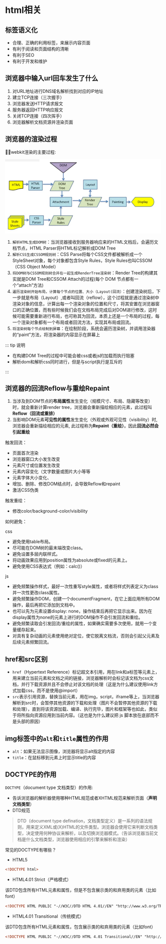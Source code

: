 # html相关

## 标签语义化

- 合理、正确的利用标签，来展示内容页面
- 有利于阅读和页面结构的清晰
- 有利于SEO
- 有利于开发和维护

## 浏览器中输入url回车发生了什么

1. 对URL地址进行DNS域名解析找到对应的IP地址
2. 建立TCP连接（三次握手）
3. 浏览器发送HTTP请求报文
4. 服务器返回HTTP响应报文
5. 关闭TCP连接（四次挥手）
6. 浏览器解析文档资源并渲染页面

## 浏览器的渲染过程

webkit渲染的主要过程:

![webkit渲染过程](../public/webkit-painting.png)

1. `解析HTML生成DOM树`：当浏览器接收到服务器响应来的HTML文档后，会遍历文档节点，HTML Parser将HTML标记解析成DOM Tree
2. `解析CSS生成CSSOM规则树`：CSS Parse将每个CSS文件都被解析成一个StyleSheet对象，每个对象都包含Style Rules，Style Rules也叫CSSOM（CSS Object Model）
3. `将DOM树与CSSOM规则树合并在一起生成RenderTree渲染树`：Render Tree的构建其实就是DOM Tree和CSSOM Attach的过程(每个 DOM 节点都有一个“attach”方法)
5. `遍历渲染树开始布局，计算每个节点的位置、大小（Layout(回流）`：创建渲染树后，下一步就是布局（Layout）,或者叫回流（reflow），这个过程就是通过渲染树中渲染对象的信息，计算出每一个渲染对象的位置和尺寸，将其安置在浏览器窗口的正确位置，而有些时候我们会在文档布局完成后对DOM进行修改，这时候可能需要重新进行布局，也可称其为回流，本质上还是一个布局的过程，每一个渲染对象都有一个布局或者回流方法，实现其布局或回流。
6. `将渲染树每个节点绘制到屏幕`：在绘制阶段，系统会遍历渲染树，并调用渲染器的“paint”方法，将渲染器的内容显示在屏幕上

::: tip 说明

- 在构建DOM Tree的过程中可能会被css或者js的加载而执行阻塞
- 解析dom和解析css同时进行，但是与script执行是互斥的

:::

## 浏览器的回流Reflow与重绘Repaint

1. 当涉及到DOM节点的**布局属性**发生变化（规模尺寸、布局、隐藏等改变）时，就会重新计算render tree，浏览器会重新描绘相应的元素，此过程叫**Reflow（回流或重排）**
2. 当影响DOM元素**可见性的属性**发生变化（外观或外观可见性（visibility）时, 浏览器会重新描绘相应的元素, 此过程称为**Repaint（重绘）**。因此**回流必然会引起重绘**

触发回流：
    
- 页面首次渲染
- 浏览器窗口大小发生改变
- 元素尺寸或位置发生改变
- 元素内容变化（文字数量或图片大小等等
- 元素字体大小变化、
- 增加、删除、修改DOM结点时，会导致Reflow和repaint
- 激活CSS伪类

触发重绘：
    
- 修改color/background-color/visibility

如何避免：

css

- 避免使用table布局。
- 尽可能在DOM树的最末端改变class。
- 避免设置多层内联样式。
- 将动画效果应用到position属性为absolute或fixed的元素上。
- 避免使用CSS表达式（例如：calc()）

js

- 避免频繁操作样式，最好一次性重写style属性，或者将样式列表定义为class并一次性更改class属性。
- 避免频繁操作DOM，创建一个documentFragment，在它上面应用所有DOM操作，最后再把它添加到文档中。
- 也可以先为元素设置display: none，操作结束后再把它显示出来。因为在display属性为none的元素上进行的DOM操作不会引发回流和重绘。
- 避免频繁读取会引发回流/重绘的属性，如果确实需要多次使用，就用一个变量缓存起来。
- 对具有复杂动画的元素使用绝对定位，使它脱离文档流，否则会引起父元素及后续元素频繁回流。

## href和src区别

- `href`（Hypertext Reference）标记超文本引用，用在link和a标签等元素上，用来建立当前元素和文档之间的链接，浏览器解析时会标记该文档为css文档，并行下载资源并且不会停止对该文档的处理（这是为什么建议使用link方式加载css，而不是使用@import）
- `src`表示引用资源，替换当前元素，用在img，script，iframe等上，当浏览器解析到src时，会暂停其他资源的下载和处理（图片不会暂停其他资源的下载和处理），直到将该资源加载、编译、执行完毕，图片和框架等也如此，类似于将所指向资源应用到当前内容。（这也是为什么建议把 js 脚本放在底部而不是头部的原因）

## img标签中的`alt`和`title`属性的作用

- `alt`：如果无法显示图像，浏览器将显示alt指定的内容
- `title`：在鼠标移到元素上时显示title的内容

## DOCTYPE的作用

`DOCTYPE`（document type 文档类型）的作用:
- 告诉浏览器的解析器使用哪种HTML规范或者XHTML规范来解析页面（**声明文档类型**）
- DTD规范

> DTD（document type defination，文档类型定义）是一系列的语法规则，用来定义XML或(X)HTML的文件类型。浏览器会使用它来判断文档类型，决定使用何种协议来解析，以及切换浏览器模式。（告诉浏览器当前文档是什么文档类型，浏览器使用相应的引擎来解析和渲染）
    
常见的DOCTYPE有哪些？
    
- HTML5
    
```html
<!DOCTYPE html>
```

- HTML4.01 Strict（严格模式）
    
该DTD包含所有HTML元素和属性，但是不包含展示类的和弃用类的元素（比如font）
    
```html
<!DOCTYPE HTML PUBLIC "-//W3C//DTD HTML 4.01//EN" "http://www.w3.org/TR/html4/strict.dtd">
```

- HTML4.01 Transitional（传统模式）

该DTD包含所有HTML元素和属性，包含展示类的和弃用类的元素（比如font）

```html
<!DOCTYPE HTML PUBLIC "-//W3C//DTD HTML 4.01 Transitional//EN" "http://www.w3.org/TR/html4/loose.dtd">
```
